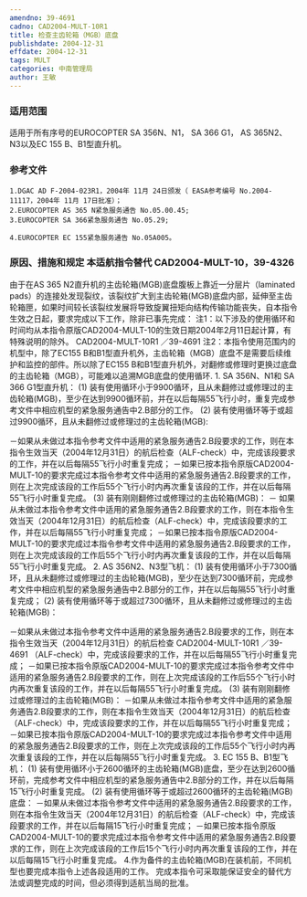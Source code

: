 ```yaml
---
amendno: 39-4691
cadno: CAD2004-MULT-10R1
title: 检查主齿轮箱（MGB）底盘
publishdate: 2004-12-31
effdate: 2004-12-31
tags: MULT
categories: 中南管理局
author: 王敏
---
```


### 适用范围 
适用于所有序号的EUROCOPTER SA 356N、N1， SA 366 G1， AS 365N2、N3以及EC 155 B、B1型直升机。

### 参考文件
    1.DGAC AD F-2004-023R1，2004年 11月 24日颁发（ EASA参考编号 No.2004-11117，2004年 11月 17日批准）；
    2.EUROCOPTER AS 365 N紧急服务通告 No.05.00.45;
    3.EUROCOPTER SA 366紧急服务通告 No.05.29; 

    4.EUROCOPTER EC 155紧急服务通告 No.05A005。

### 原因、措施和规定 本适航指令替代 CAD2004-MULT-10，39-4326

由于在AS 365 N2直升机的主齿轮箱(MGB)底盘腹板上靠近一分层片（laminated pads）的连接处发现裂纹，该裂纹扩大到主齿轮箱(MGB)底盘内部，延伸至主齿轮箱匣，如果时间较长该裂纹发展将导致旋翼扭矩向结构传输功能丧失，自本指令生效之日起，要求完成以下工作，除非已事先完成： 
注1：以下涉及的使用循环和时间均从本指令原版CAD2004-MULT-10的生效日期2004年2月11日起计算，有特殊说明的除外。 
  CAD2004-MULT-10R1  ／39-4691
    注2：本指令使用范围内的机型中，除了EC155 B和B1型直升机外，主齿轮箱（MGB）底盘不是需要后续维护和监控的部件。所以除了EC155 B和B1型直升机外，对翻修或修理时更换过底盘的主齿轮箱（MGB），可能难以追溯MGB底盘的使用循环. 
    1. SA 356N、N1和 SA 366 G1型直升机： 
(1) 装有使用循环小于9900循环，且从未翻修过或修理过的主齿轮箱(MGB)，至少在达到9900循环前，并在以后每隔55飞行小时，重复完成参考文件中相应机型的紧急服务通告中2.B部分的工作。 
(2) 装有使用循环等于或超过9900循环，且从未翻修过或修理过的主齿轮箱(MGB): 

－如果从未做过本指令参考文件中适用的紧急服务通告2.B段要求的工作，则在本指令生效当天（2004年12月31日）的航后检查（ALF-check）中，完成该段要求的工作，并在以后每隔55飞行小时重复完成； 
－如果已按本指令原版CAD2004-MULT-10的要求完成过本指令参考文件中适用的紧急服务通告2.B段要求的工作，则在上次完成该段的工作后55个飞行小时内再次重复该段的工作，并在以后每隔55飞行小时重复完成。 
    (3) 装有刚刚翻修过或修理过的主齿轮箱(MGB)： 
－ 如果从未做过本指令参考文件中适用的紧急服务通告2.B段要求的工作，则在本指令生效当天（2004年12月31日）的航后检查（ALF-check）中，完成该段要求的工作，并在以后每隔55飞行小时重复完成； 
－如果已按本指令原版CAD2004-MULT-10的要求完成过本指令参考文件中适用的紧急服务通告2.B段要求的工作，则在上次完成该段的工作后55个飞行小时内再次重复该段的工作，并在以后每隔55飞行小时重复完成。 
2. AS 356N2、N3型飞机： 
(1) 装有使用循环小于7300循环，且从未翻修过或修理过的主齿轮箱(MGB)，至少在达到7300循环前，完成参考文件中相应机型的紧急服务通告中2.B部分的工作，并在以后每隔55飞行小时重复完成； 
(2) 装有使用循环等于或超过7300循环，且从未翻修过或修理过的主齿轮箱(MGB)：

－如果从未做过本指令参考文件中适用的紧急服务通告2.B段要求的工作，则在本指令生效当天（2004年12月31日）的航后检查
  CAD2004-MULT-10R1  ／39-4691
（ALF-check）中，完成该段要求的工作，并在以后每隔55飞行小时重复完成； 
－如果已按本指令原版CAD2004-MULT-10的要求完成过本指令参考文件中适用的紧急服务通告2.B段要求的工作，则在上次完成该段的工作后55个飞行小时内再次重复该段的工作，并在以后每隔55飞行小时重复完成。 
    (3) 装有刚刚翻修过或修理过的主齿轮箱(MGB)： 
－如果从未做过本指令参考文件中适用的紧急服务通告2.B段要求的工作，则在本指令生效当天（2004年12月31日）的航后检查（ALF-check）中，完成该段要求的工作，并在以后每隔55飞行小时重复完成； 
－如果已按本指令原版CAD2004-MULT-10的要求完成过本指令参考文件中适用的紧急服务通告2.B段要求的工作，则在上次完成该段的工作后55个飞行小时内再次重复该段的工作，并在以后每隔55飞行小时重复完成。 
    3. EC 155 B、B1型飞机： 
    (1) 装有使用循环小于2600循环的主齿轮箱(MGB)底盘，至少在达到2600循环前，完成参考文件中相应机型的紧急服务通告中2.B部分的工作，并在以后每隔15飞行小时重复完成。 
    (2) 装有使用循环等于或超过2600循环的主齿轮箱(MGB)底盘： 
－如果从未做过本指令参考文件中适用的紧急服务通告2.B段要求的工作，则在本指令生效当天（2004年12月31日）的航后检查（ALF-check）中，完成该段要求的工作，并在以后每隔15飞行小时重复完成； 
－如果已按本指令原版CAD2004-MULT-10的要求完成过本指令参考文件中适用的紧急服务通告2.B段要求的工作，则在上次完成该段的工作后15个飞行小时内再次重复该段的工作，并在以后每隔15飞行小时重复完成。 
4.作为备件的主齿轮箱(MGB)在装机前，不同机型也要完成本指令上述各段适用的工作。
    完成本指令可采取能保证安全的替代方法或调整完成的时间，但必须得到适航当局的批准。 

